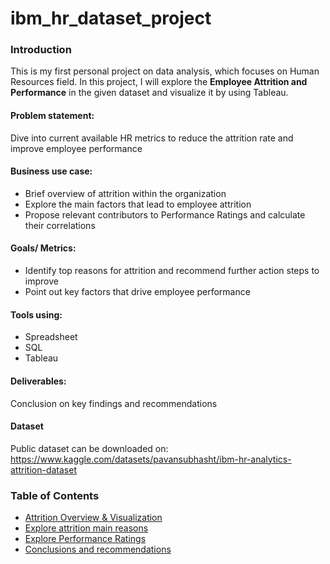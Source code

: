 # ibm_hr_dataset_project

### Introduction
This is my first personal project on data analysis, which focuses on Human Resources field. In this project, I will explore the **Employee Attrition and Performance** in the given dataset and visualize it by using Tableau.

#### Problem statement:
Dive into current available HR metrics to reduce the attrition rate and improve employee performance

#### Business use case:
* Brief overview of attrition within the organization 
* Explore the main factors that lead to employee attrition
* Propose relevant contributors to Performance Ratings and calculate their correlations

#### Goals/ Metrics:
* Identify top reasons for attrition and recommend further action steps to improve
* Point out key factors that drive employee performance 

#### Tools using:
* Spreadsheet
* SQL
* Tableau

#### Deliverables:
Conclusion on key findings and recommendations

#### Dataset
Public dataset can be downloaded on: 
https://www.kaggle.com/datasets/pavansubhasht/ibm-hr-analytics-attrition-dataset

### Table of Contents
* [Attrition Overview & Visualization](https://github.com/duongvu1311/ibm_hr_dataset_project/tree/main/attrition_overview)
* [Explore attrition main reasons](https://github.com/duongvu1311/ibm_hr_dataset_project/tree/main/attrition_explore_main_reasons)
* [Explore Performance Ratings](https://github.com/duongvu1311/ibm_hr_dataset_project/tree/main/performance_ratings_explore)
* [Conclusions and recommendations](https://github.com/duongvu1311/ibm_hr_dataset_project/tree/main/conclusion_recommendations_limitations)

